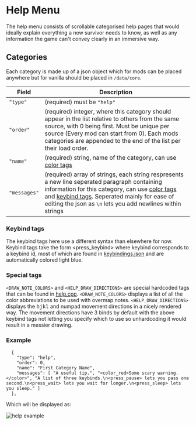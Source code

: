 # Help Menu

The help menu consists of scrollable categorised help pages that would ideally explain everything a new survivor needs to know, as well as any information the game can't convey clearly in an immersive way.

## Categories

Each category is made up of a json object which for mods can be placed anywhere but for vanilla should be placed in `/data/core`.

| Field        | Description                                                                                                                                                                                                                                                                                                            |
|--------------|------------------------------------------------------------------------------------------------------------------------------------------------------------------------------------------------------------------------------------------------------------------------------------------------------------------------|
| `"type"`     | (required) must be `"help"`                                                                                                                                                                                                                                                                                            |
| `"order"`    | (required) integer, where this category should appear in the list relative to others from the same source, with 0 being first. Must be unique per source (Every mod can start from 0). Each mods categories are appended to the end of the list per their load order.                                                  |
| `"name"`     | (required) string, name of the category, can use [color tags](/doc/user-guides/COLOR.md#color-tags)                                                                                                                                                                                                                    |
| `"messages"` | (required) array of strings, each string respresents a new line seperated paragraph containing information for this category, can use [color tags](/doc/user-guides/COLOR.md#color-tags) and [keybind tags](#keybind-tags). Seperated mainly for ease of editing the json as `\n` lets you add newlines within strings |

### Keybind tags

The keybind tags here use a different syntax than elsewhere for now.
Keybind tags take the form <press_keybind> where keybind corresponds to a keybind id, most of which are found in [keybindings.json](/data/raw/keybindings.json) and are automatically colored light blue.

### Special tags

`<DRAW_NOTE_COLORS>` and `<HELP_DRAW_DIRECTIONS>` are special hardcoded tags that can be found in [help.cpp](/src/help.cpp).
`<DRAW_NOTE_COLORS>` displays a list of all the color abbreviations to be used with overmap notes.
`<HELP_DRAW_DIRECTIONS>` displays the <kbd>h</kbd><kbd>j</kbd><kbd>k</kbd><kbd>l</kbd> and numpad movement directions in a nicely rendered way. The movement directions have 3 binds by default with the above keybind tags not letting you specify which to use so unhardcoding it would result in a messier drawing.

### Example

```jsonc
  {
    "type": "help",
    "order": 0,
    "name": "First Category Name",
    "messages": [ "A useful tip.", "<color_red>Some scary warning.</color>", "A list of three keybinds.\n<press_pause> lets you pass one second.\n<press_wait> lets you wait for longer.\n<press_sleep> lets you sleep." ]
  },
```
Which will be displayed as:

![help example](https://github.com/user-attachments/assets/e6d620a0-0123-4beb-afcc-3e68f73597ca)


